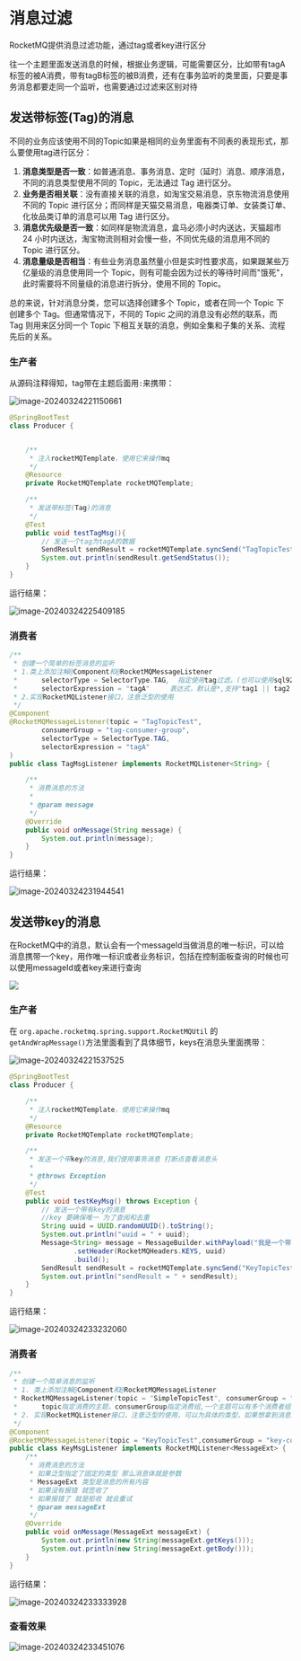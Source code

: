 # 消息过滤

RocketMQ提供消息过滤功能，通过tag或者key进行区分

往一个主题里面发送消息的时候，根据业务逻辑，可能需要区分，比如带有tagA标签的被A消费，带有tagB标签的被B消费，还有在事务监听的类里面，只要是事务消息都要走同一个监听，也需要通过过滤来区别对待

## 发送带标签(Tag)的消息

不同的业务应该使用不同的Topic如果是相同的业务里面有不同表的表现形式，那么要使用tag进行区分：

1. **消息类型是否一致**：如普通消息、事务消息、定时（延时）消息、顺序消息，不同的消息类型使用不同的 Topic，无法通过 Tag 进行区分。
2. **业务是否相关联**：没有直接关联的消息，如淘宝交易消息，京东物流消息使用不同的 Topic 进行区分；而同样是天猫交易消息，电器类订单、女装类订单、化妆品类订单的消息可以用 Tag 进行区分。
3. **消息优先级是否一致**：如同样是物流消息，盒马必须小时内送达，天猫超市 24 小时内送达，淘宝物流则相对会慢一些，不同优先级的消息用不同的 Topic 进行区分。
4. **消息量级是否相当**：有些业务消息虽然量小但是实时性要求高，如果跟某些万亿量级的消息使用同一个 Topic，则有可能会因为过长的等待时间而"饿死"，此时需要将不同量级的消息进行拆分，使用不同的 Topic。

总的来说，针对消息分类，您可以选择创建多个 Topic，或者在同一个 Topic 下创建多个 Tag。但通常情况下，不同的 Topic 之间的消息没有必然的联系，而 Tag 则用来区分同一个 Topic 下相互关联的消息，例如全集和子集的关系、流程先后的关系。

### 生产者

从源码注释得知，tag带在主题后面用`:`来携带：

![image-20240324221150661](https://fastly.jsdelivr.net/gh/LetengZzz/img@main/tc2/img202403242211518.png)

```java
@SpringBootTest
class Producer {


    /**
     * 注入rocketMQTemplate，使用它来操作mq
     */
    @Resource
    private RocketMQTemplate rocketMQTemplate;

    /**
     * 发送带标签(Tag)的消息
     */
    @Test
    public void testTagMsg(){
        // 发送一个tag为tagA的数据
        SendResult sendResult = rocketMQTemplate.syncSend("TagTopicTest:tagA", "我是一个带标记的消息A");
        System.out.println(sendResult.getSendStatus());
    }
}
```

运行结果：

![image-20240324225409185](https://fastly.jsdelivr.net/gh/LetengZzz/img@main/tc2/img202403242254169.png)

### 消费者

```java
/**
 * 创建一个简单的标签消息的监听
 * 1.类上添加注解@Component和@RocketMQMessageListener
 *      selectorType = SelectorType.TAG,  指定使用tag过滤。(也可以使用sql92 需要在配置文件broker.conf中开启enbalePropertyFilter=true)
 *      selectorExpression = "tagA"     表达式，默认是*,支持"tag1 || tag2 || tag3"
 * 2.实现RocketMQListener接口，注意泛型的使用
 */
@Component
@RocketMQMessageListener(topic = "TagTopicTest",
        consumerGroup = "tag-consumer-group",
        selectorType = SelectorType.TAG,
        selectorExpression = "tagA"
)
public class TagMsgListener implements RocketMQListener<String> {

    /**
     * 消费消息的方法
     *
     * @param message
     */
    @Override
    public void onMessage(String message) {
        System.out.println(message);
    }
}
```

运行结果：

![image-20240324231944541](https://fastly.jsdelivr.net/gh/LetengZzz/img@main/tc2/img202403242319161.png)

## 发送带key的消息

在RocketMQ中的消息，默认会有一个messageId当做消息的唯一标识，可以给消息携带一个key，用作唯一标识或者业务标识，包括在控制面板查询的时候也可以使用messageId或者key来进行查询

![](https://fastly.jsdelivr.net/gh/LetengZzz/img@main/tc2/img202403200004263.png)

### 生产者

在 `org.apache.rocketmq.spring.support.RocketMQUtil` 的`getAndWrapMessage()`方法里面看到了具体细节，keys在消息头里面携带：

![image-20240324221537525](https://fastly.jsdelivr.net/gh/LetengZzz/img@main/tc2/img202403242215189.png)

```java
@SpringBootTest
class Producer {

    /**
     * 注入rocketMQTemplate，使用它来操作mq
     */
    @Resource
    private RocketMQTemplate rocketMQTemplate;

    /**
     * 发送一个带key的消息,我们使用事务消息 打断点查看消息头
     *
     * @throws Exception
     */
    @Test
    public void testKeyMsg() throws Exception {
        // 发送一个带有key的消息
        //key 要确保唯一 为了查阅和去重
        String uuid = UUID.randomUUID().toString();
        System.out.println("uuid = " + uuid);
        Message<String> message = MessageBuilder.withPayload("我是一个带key的消息")
                .setHeader(RocketMQHeaders.KEYS, uuid)
                .build();
        SendResult sendResult = rocketMQTemplate.syncSend("KeyTopicTest", message);
        System.out.println("sendResult = " + sendResult);
    }
}
```

运行结果：

![image-20240324233232060](https://fastly.jsdelivr.net/gh/LetengZzz/img@main/tc2/img202403242332111.png)

### 消费者

```java
/**
 * 创建一个简单消息的监听
 * 1. 类上添加注解@Component和@RocketMQMessageListener
 * RocketMQMessageListener(topic = "SimpleTopicTest", consumerGroup = "simple-consumer-group")
 *      topic指定消费的主题，consumerGroup指定消费组,一个主题可以有多个消费者组,一个消息可以被多个不同的组的消费者都消费
 * 2. 实现RocketMQListener接口，注意泛型的使用，可以为具体的类型，如果想拿到消息的其他参数可以写成MessageExt
 */
@Component
@RocketMQMessageListener(topic = "KeyTopicTest",consumerGroup = "key-consumer-group")
public class KeyMsgListener implements RocketMQListener<MessageExt> {
    /**
     * 消费消息的方法
     * 如果泛型指定了固定的类型 那么消息体就是参数
     * MessageExt 类型是消息的所有内容
     * 如果没有报错 就签收了
     * 如果报错了 就是拒收 就会重试
     * @param messageExt
     */
    @Override
    public void onMessage(MessageExt messageExt) {
        System.out.println(new String(messageExt.getKeys()));
        System.out.println(new String(messageExt.getBody()));
    }
}
```

运行结果：

![image-20240324233333928](https://fastly.jsdelivr.net/gh/LetengZzz/img@main/tc2/img202403242333678.png)

### 查看效果

![image-20240324233451076](https://fastly.jsdelivr.net/gh/LetengZzz/img@main/tc2/img202403242334090.png)
